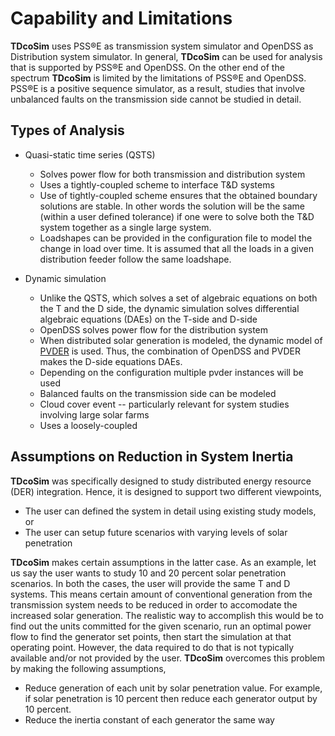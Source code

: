 # Capability and Limitations

**TDcoSim** uses PSS®E as transmission system simulator and OpenDSS as Distribution system simulator. In general, **TDcoSim** can be used for analysis that is supported by PSS®E and OpenDSS. On the other end of the spectrum **TDcoSim** is limited by the limitations of PSS®E and OpenDSS. PSS®E is a positive sequence simulator, as a result, studies that involve unbalanced faults on the transmission side cannot be studied in detail.

## Types of Analysis

* Quasi-static time series (QSTS)
   * Solves power flow for both transmission and distribution system
   * Uses a tightly-coupled scheme to interface T&D systems
   * Use of tightly-coupled scheme ensures that the obtained boundary solutions are stable. In other words the solution will be the same (within a user defined tolerance) if one were to solve both the T&D system together as a single large system.
   * Loadshapes can be provided in the configuration file to model the change in load over time. It is assumed that all the loads in a given distribution feeder follow the same loadshape.

* Dynamic simulation
   * Unlike the QSTS, which solves a set of algebraic equations on both the T and the D side, the dynamic simulation solves differential algebraic equations (DAEs) on the T-side and D-side
   * OpenDSS solves power flow for the distribution system
   * When distributed solar generation is modeled, the dynamic model of [PVDER](https://github.com/sibyjackgrove/SolarPV-DER-simulation-utility) is used. Thus, the combination of OpenDSS and PVDER makes the D-side equations DAEs.
   * Depending on the configuration multiple pvder instances will be used
   * Balanced faults on the transmission side can be modeled
   * Cloud cover event -- particularly relevant for system studies involving large solar farms
   * Uses a loosely-coupled

## Assumptions on Reduction in System Inertia

**TDcoSim** was specifically designed to study distributed energy resource (DER) integration. Hence, it is designed to support two different viewpoints,
* The user can defined the system in detail using existing study models, or
* The user can setup future scenarios with varying levels of solar penetration

**TDcoSim** makes certain assumptions in the latter case. As an example, let us say the user wants to study 10 and 20 percent solar penetration scenarios. In both the cases, the user will provide the same T and D systems. This means certain amount of conventional generation from the transmission system needs to be reduced in order to accomodate the increased solar generation. The realistic way to accomplish this would be to find out the units committed for the given scenario, run an optimal power flow to find the generator set points, then start the simulation at that operating point. However, the data required to do that is not typically available and/or not provided by the user. **TDcoSim** overcomes this problem by making the following assumptions,

* Reduce generation of each unit by solar penetration value. For example, if solar penetration is 10 percent then reduce each generator output by 10 percent.
* Reduce the inertia constant of each generator the same way





